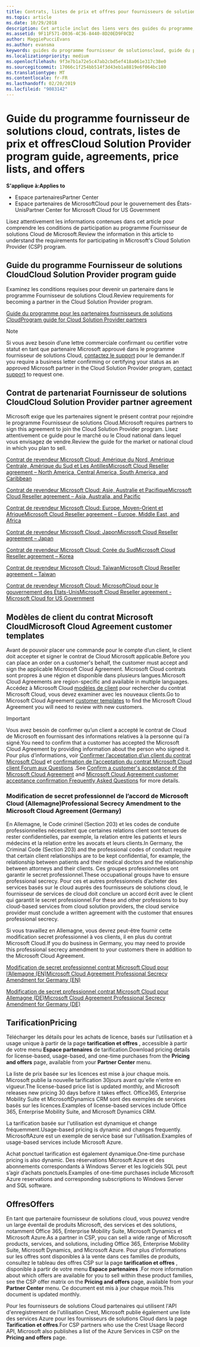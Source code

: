 ```yaml
---
title: Contrats, listes de prix et offres pour fournisseurs de solutions Cloud | Espace partenaires
ms.topic: article
ms.date: 10/29/2018
description: Cet article inclut des liens vers des guides du programme, des contrats de partenariat, des contrats client, des listes de prix et des offres pour fournisseurs de solutions Cloud.
ms.assetid: 9F11F571-D036-4C36-8440-8D20ED9F0CD2
author: MaggiePucciEvans
ms.author: evansma
keywords: guides du programme fournisseur de solutionscloud, guide du programme, contrats de partenariat, contrat client, listes de prix, offres
ms.localizationpriority: medium
ms.openlocfilehash: 9f3e7b1a72e5c47ab2cbd5ef418a061e317c38e0
ms.sourcegitcommit: 17066c1f254bb514f3d43eb1a8819e6f064bc180
ms.translationtype: MT
ms.contentlocale: fr-FR
ms.lasthandoff: 02/20/2019
ms.locfileid: "9083142"
---
```

# <a name="cloud-solution-provider-program-guide-agreements-price-lists-and-offers"></a><span data-ttu-id="86858-104">Guide du programme fournisseur de solutions cloud, contrats, listes de prix et offres</span><span class="sxs-lookup"><span data-stu-id="86858-104">Cloud Solution Provider program guide, agreements, price lists, and offers</span></span>

**<span data-ttu-id="86858-105">S'applique à:</span><span class="sxs-lookup"><span data-stu-id="86858-105">Applies to</span></span>**

-  <span data-ttu-id="86858-106">Espace partenaires</span><span class="sxs-lookup"><span data-stu-id="86858-106">Partner Center</span></span>
-  <span data-ttu-id="86858-107">Espace partenaires de MicrosoftCloud pour le gouvernement des États-Unis</span><span class="sxs-lookup"><span data-stu-id="86858-107">Partner Center for Microsoft Cloud for US Government</span></span>


<span data-ttu-id="86858-108">Lisez attentivement les informations contenues dans cet article pour comprendre les conditions de participation au programme Fournisseur de solutions Cloud de Microsoft.</span><span class="sxs-lookup"><span data-stu-id="86858-108">Review the information in this article to understand the requirements for participating in Microsoft's Cloud Solution Provider (CSP) program.</span></span> 

## <a name="cloud-solution-provider-program-guide"></a><span data-ttu-id="86858-109">Guide du programme Fournisseur de solutions Cloud</span><span class="sxs-lookup"><span data-stu-id="86858-109">Cloud Solution Provider program guide</span></span>

<span data-ttu-id="86858-110">Examinez les conditions requises pour devenir un partenaire dans le programme Fournisseur de solutions Cloud.</span><span class="sxs-lookup"><span data-stu-id="86858-110">Review requirements for becoming a partner in the Cloud Solution Provider program.</span></span>

[<span data-ttu-id="86858-111">Guide du programme pour les partenaires fournisseurs de solutions Cloud</span><span class="sxs-lookup"><span data-stu-id="86858-111">Program guide for Cloud Solution Provider partners</span></span>](http://go.microsoft.com/fwlink/p/?LinkId=617100)

>[!Note]
><span data-ttu-id="86858-112">Si vous avez besoin d’une lettre commerciale confirmant ou certifier votre statut en tant que partenaire Microsoft approuvé dans le programme fournisseur de solutions Cloud, [contactez le support](https://partner.microsoft.com/pcv/servicerequests/create) pour le demander.</span><span class="sxs-lookup"><span data-stu-id="86858-112">If you require a business letter confirming or certifying your status as an approved Microsoft partner in the Cloud Solution Provider program, [contact support](https://partner.microsoft.com/pcv/servicerequests/create) to request one.</span></span>

## <a name="cloud-solution-provider-partner-agreement"></a><span data-ttu-id="86858-113">Contrat de partenariat Fournisseur de solutions Cloud</span><span class="sxs-lookup"><span data-stu-id="86858-113">Cloud Solution Provider partner agreement</span></span>

<span data-ttu-id="86858-114">Microsoft exige que les partenaires signent le présent contrat pour rejoindre le programme Fournisseur de solutions Cloud.</span><span class="sxs-lookup"><span data-stu-id="86858-114">Microsoft requires partners to sign this agreement to join the Cloud Solution Provider program.</span></span> <span data-ttu-id="86858-115">Lisez attentivement ce guide pour le marché ou le Cloud national dans lequel vous envisagez de vendre.</span><span class="sxs-lookup"><span data-stu-id="86858-115">Review the guide for the market or national cloud in which you plan to sell.</span></span>

[<span data-ttu-id="86858-116">Contrat de revendeur Microsoft Cloud: Amérique du Nord, Amérique Centrale, Amérique du Sud et Les Antilles</span><span class="sxs-lookup"><span data-stu-id="86858-116">Microsoft Cloud Reseller agreement – North America, Central America, South America, and Caribbean</span></span>](http://download.microsoft.com/download/2/C/8/2C8CAC17-FCE7-4F51-9556-4D77C7022DF5/MCRA2018_AOC_ENG_Sep2018_CR.pdf)

[<span data-ttu-id="86858-117">Contrat de revendeur Microsoft Cloud: Asie, Australie et Pacifique</span><span class="sxs-lookup"><span data-stu-id="86858-117">Microsoft Cloud Reseller agreement – Asia, Australia, and Pacific</span></span>](http://download.microsoft.com/download/2/C/8/2C8CAC17-FCE7-4F51-9556-4D77C7022DF5/MCRA2018_APOC_ENG_Mar2019_CR.pdf)

[<span data-ttu-id="86858-118">Contrat de revendeur Microsoft Cloud: Europe, Moyen-Orient et Afrique</span><span class="sxs-lookup"><span data-stu-id="86858-118">Microsoft Cloud Reseller agreement – Europe, Middle East, and Africa</span></span>](http://download.microsoft.com/download/2/C/8/2C8CAC17-FCE7-4F51-9556-4D77C7022DF5/MCRA2018_EOC_ENG_Sep2018_CR.pdf)

[<span data-ttu-id="86858-119">Contrat de revendeur Microsoft Cloud: Japon</span><span class="sxs-lookup"><span data-stu-id="86858-119">Microsoft Cloud Reseller agreement – Japan</span></span>](http://download.microsoft.com/download/2/C/8/2C8CAC17-FCE7-4F51-9556-4D77C7022DF5/MCRA2018_JPN_ENG_Sep2018_CR.pdf)

[<span data-ttu-id="86858-120">Contrat de revendeur Microsoft Cloud: Corée du Sud</span><span class="sxs-lookup"><span data-stu-id="86858-120">Microsoft Cloud Reseller agreement – Korea</span></span>](http://download.microsoft.com/download/2/C/8/2C8CAC17-FCE7-4F51-9556-4D77C7022DF5/MCRA2018_KOR_ENG_Sep2018_CR.pdf)

[<span data-ttu-id="86858-121">Contrat de revendeur Microsoft Cloud: Taïwan</span><span class="sxs-lookup"><span data-stu-id="86858-121">Microsoft Cloud Reseller agreement – Taiwan</span></span>](http://download.microsoft.com/download/2/C/8/2C8CAC17-FCE7-4F51-9556-4D77C7022DF5/MCRA2018_TAI_ENG_Sep2018_CR.pdf)

[<span data-ttu-id="86858-122">Contrat de revendeur Microsoft Cloud: MicrosoftCloud pour le gouvernement des États-Unis</span><span class="sxs-lookup"><span data-stu-id="86858-122">Microsoft Cloud Reseller agreement - Microsoft Cloud for US Government</span></span>](http://download.microsoft.com/download/2/C/8/2C8CAC17-FCE7-4F51-9556-4D77C7022DF5/MCRA2018_AOC_USGCC_ENG_Feb2019_CR.pdf)

## <a name="microsoft-cloud-agreement-customer-templates"></a><span data-ttu-id="86858-123">Modèles de client du contrat Microsoft Cloud</span><span class="sxs-lookup"><span data-stu-id="86858-123">Microsoft Cloud Agreement customer templates</span></span>

<span data-ttu-id="86858-124">Avant de pouvoir placer une commande pour le compte d’un client, le client doit accepter et signer le contrat de Cloud Microsoft applicable.</span><span class="sxs-lookup"><span data-stu-id="86858-124">Before you can place an order on a customer's behalf, the customer must accept and sign the applicable Microsoft Cloud Agreement.</span></span> <span data-ttu-id="86858-125">Microsoft Cloud contrats sont propres à une région et disponible dans plusieurs langues.</span><span class="sxs-lookup"><span data-stu-id="86858-125">Microsoft Cloud Agreements are region-specific and available in multiple languages.</span></span> <span data-ttu-id="86858-126">Accédez à Microsoft Cloud [modèles de client](agreements.md) pour rechercher du contrat Microsoft Cloud, vous devez examiner avec les nouveaux clients.</span><span class="sxs-lookup"><span data-stu-id="86858-126">Go to Microsoft Cloud Agreement [customer templates](agreements.md) to find the Microsoft Cloud Agreement you will need to review with new customers.</span></span>

>[!IMPORTANT]
><span data-ttu-id="86858-127">Vous avez besoin de confirmer qu’un client a accepté le contrat de Cloud de Microsoft en fournissant des informations relatives à la personne qui l’a signé.</span><span class="sxs-lookup"><span data-stu-id="86858-127">You need to confirm that a customer has accepted the Microsoft Cloud Agreement by providing information about the person who signed it.</span></span> <span data-ttu-id="86858-128">Pour plus d’informations, voir [Confirmer l’acceptation d’un client du contrat Microsoft Cloud](confirm-consent.md) et [confirmation de l’acceptation du contrat Microsoft Cloud client Forum aux Questions](confirm-consent-faq.md) .</span><span class="sxs-lookup"><span data-stu-id="86858-128">See [Confirm a customer's acceptance of the Microsoft Cloud Agreement](confirm-consent.md) and [Microsoft Cloud Agreement customer acceptance confirmation Frequently Asked Questions](confirm-consent-faq.md) for more details.</span></span>

### <a name="professional-secrecy-amendment-to-the-microsoft-cloud-agreement-germany"></a><span data-ttu-id="86858-129">Modification de secret professionnel de l’accord de Microsoft Cloud (Allemagne)</span><span class="sxs-lookup"><span data-stu-id="86858-129">Professional Secrecy Amendment to the Microsoft Cloud Agreement (Germany)</span></span>

<span data-ttu-id="86858-130">En Allemagne, le Code criminel (Section 203) et les codes de conduite professionnelles nécessitent que certaines relations client sont tenues de rester confidentielles, par exemple, la relation entre les patients et leurs médecins et la relation entre les avocats et leurs clients.</span><span class="sxs-lookup"><span data-stu-id="86858-130">In Germany, the Criminal Code (Section 203) and the professional codes of conduct require that certain client relationships are to be kept confidential, for example, the relationship between patients and their medical doctors and the relationship between attorneys and their clients.</span></span> <span data-ttu-id="86858-131">Ces groupes professionnelles ont garantir le secret professionnel.</span><span class="sxs-lookup"><span data-stu-id="86858-131">These occupational groups have to ensure professional secrecy.</span></span> <span data-ttu-id="86858-132">Pour ces et autres professionnels d’acheter des services basés sur le cloud auprès des fournisseurs de solutions cloud, le fournisseur de services de cloud doit conclure un accord écrit avec le client qui garantit le secret professionnel.</span><span class="sxs-lookup"><span data-stu-id="86858-132">For these and other professions to buy cloud-based services from cloud solution providers, the cloud service provider must conclude a written agreement with the customer that ensures professional secrecy.</span></span> 

<span data-ttu-id="86858-133">Si vous travaillez en Allemagne, vous devrez peut-être fournir cette modification secret professionnel à vos clients, il en plus du contrat Microsoft Cloud.</span><span class="sxs-lookup"><span data-stu-id="86858-133">If you do business in Germany, you may need to provide this professional secrecy amendment to your customers there in addition to the Microsoft Cloud Agreement.</span></span>

[<span data-ttu-id="86858-134">Modification de secret professionnel contrat Microsoft Cloud pour l’Allemagne (EN)</span><span class="sxs-lookup"><span data-stu-id="86858-134">Microsoft Cloud Agreement Professional Secrecy Amendment for Germany (EN)</span></span>](https://go.microsoft.com/fwlink/?linkid=2030827&clcid=0x409)

[<span data-ttu-id="86858-135">Modification de secret professionnel contrat Microsoft Cloud pour Allemagne (DE)</span><span class="sxs-lookup"><span data-stu-id="86858-135">Microsoft Cloud Agreement Professional Secrecy Amendment for Germany (DE)</span></span>](https://go.microsoft.com/fwlink/?linkid=2030827&clcid=0x407)


## <a name="pricing"></a><span data-ttu-id="86858-136">Tarification</span><span class="sxs-lookup"><span data-stu-id="86858-136">Pricing</span></span>


<span data-ttu-id="86858-137">Télécharger les détails pour les achats de licence, basés sur l’utilisation et à usage unique à partir de la page **tarification et offres** , accessible à partir de votre menu **Espace partenaires** de tarification.</span><span class="sxs-lookup"><span data-stu-id="86858-137">Download pricing details for license-based, usage-based, and one-time purchases from the **Pricing and offers** page, available from your **Partner Center** menu.</span></span> 

<span data-ttu-id="86858-138">La liste de prix basée sur les licences est mise à jour chaque mois. Microsoft publie la nouvelle tarification 30jours avant qu'elle n'entre en vigueur.</span><span class="sxs-lookup"><span data-stu-id="86858-138">The license-based price list is updated monthly, and Microsoft releases new pricing 30 days before it takes effect.</span></span> <span data-ttu-id="86858-139">Office365, Enterprise Mobility Suite et MicrosoftDynamics CRM sont des exemples de services basés sur les licences.</span><span class="sxs-lookup"><span data-stu-id="86858-139">Examples of license-based services include Office 365, Enterprise Mobility Suite, and Microsoft Dynamics CRM.</span></span> 

<span data-ttu-id="86858-140">La tarification basée sur l'utilisation est dynamique et change fréquemment.</span><span class="sxs-lookup"><span data-stu-id="86858-140">Usage-based pricing is dynamic and changes frequently.</span></span> <span data-ttu-id="86858-141">MicrosoftAzure est un exemple de service basé sur l'utilisation.</span><span class="sxs-lookup"><span data-stu-id="86858-141">Examples of usage-based services include Microsoft Azure.</span></span>

<span data-ttu-id="86858-142">Achat ponctuel tarification est également dynamique.</span><span class="sxs-lookup"><span data-stu-id="86858-142">One-time purchase pricing is also dynamic.</span></span> <span data-ttu-id="86858-143">Des réservations Microsoft Azure et des abonnements correspondants à Windows Server et les logiciels SQL peut s’agir d’achats ponctuels.</span><span class="sxs-lookup"><span data-stu-id="86858-143">Examples of one-time purchases include Microsoft Azure reservations and corresponding subscriptions to Windows Server and SQL software.</span></span> 


## <a name="offers"></a><span data-ttu-id="86858-144">Offres</span><span class="sxs-lookup"><span data-stu-id="86858-144">Offers</span></span>


<span data-ttu-id="86858-145">En tant que partenaire fournisseur de solutions cloud, vous pouvez vendre un large éventail de produits Microsoft, des services et des solutions, notamment Office 365, Enterprise Mobility Suite, Microsoft Dynamics et Microsoft Azure.</span><span class="sxs-lookup"><span data-stu-id="86858-145">As a partner in CSP, you can sell a wide range of Microsoft products, services, and solutions, including Office 365, Enterprise Mobility Suite, Microsoft Dynamics, and Microsoft Azure.</span></span> <span data-ttu-id="86858-146">Pour plus d’informations sur les offres sont disponibles à la vente dans ces familles de produits, consultez le tableau des offres CSP sur la page **tarification et offres** , disponible à partir de votre menu **Espace partenaires** .</span><span class="sxs-lookup"><span data-stu-id="86858-146">For more information about which offers are available for you to sell within these product families, see the CSP offer matrix on the **Pricing and offers** page, available from your **Partner Center** menu.</span></span> <span data-ttu-id="86858-147">Ce document est mis à jour chaque mois.</span><span class="sxs-lookup"><span data-stu-id="86858-147">This document is updated monthly.</span></span>

<span data-ttu-id="86858-148">Pour les fournisseurs de solutions Cloud partenaires qui utilisent l'API d'enregistrement de l'utilisation Crest, Microsoft publie également une liste des services Azure pour les fournisseurs de solutions Cloud dans la page **Tarification et offres**.</span><span class="sxs-lookup"><span data-stu-id="86858-148">For CSP partners who use the Crest Usage Record API, Microsoft also publishes a list of the Azure Services in CSP on the **Pricing and offers** page.</span></span>


